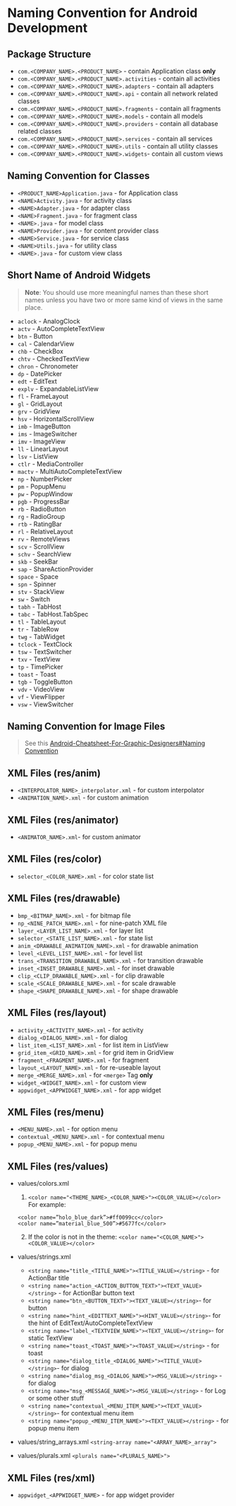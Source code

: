 
# Naming Convention for Android Development

## Package Structure

 - `com.<COMPANY_NAME>.<PRODUCT_NAME>` - contain Application class **only**
 - `com.<COMPANY_NAME>.<PRODUCT_NAME>.activities` - contain all activities
 - `com.<COMPANY_NAME>.<PRODUCT_NAME>.adapters` - contain all adapters
 - `com.<COMPANY_NAME>.<PRODUCT_NAME>.api` - contain all network related classes
 - `com.<COMPANY_NAME>.<PRODUCT_NAME>.fragments` - contain all fragments 
 - `com.<COMPANY_NAME>.<PRODUCT_NAME>.models` - contain all models 
 - `com.<COMPANY_NAME>.<PRODUCT_NAME>.providers` - contain all database related classes
 - `com.<COMPANY_NAME>.<PRODUCT_NAME>.services` - contain all services 
 - `com.<COMPANY_NAME>.<PRODUCT_NAME>.utils` - contain all utility classes
 - `com.<COMPANY_NAME>.<PRODUCT_NAME>.widgets`- contain all custom views

## Naming Convention for Classes

 - `<PRODUCT_NAME>Application.java` - for Application class
 - `<NAME>Activity.java` - for activity class
 - `<NAME>Adapter.java` - for adapter class
 - `<NAME>Fragment.java` - for fragment class
 - `<NAME>.java` - for model class
 - `<NAME>Provider.java` - for content provider class
 - `<NAME>Service.java` - for service class
 - `<NAME>Utils.java` - for utility class
 - `<NAME>.java` - for custom view class

## Short Name of Android Widgets

> **Note**: You should use more meaningful names than these short names unless you have two or more same kind of views in the same place.

 - `aclock` - AnalogClock
 - `actv` - AutoCompleteTextView
 - `btn` - Button
 - `cal` - CalendarView
 - `chb` - CheckBox
 - `chtv` - CheckedTextView
 - `chron` - Chronometer
 - `dp` - DatePicker
 - `edt` - EditText
 - `explv` - ExpandableListView
 - `fl` - FrameLayout
 - `gl` - GridLayout
 - `grv` - GridView
 - `hsv` - HorizontalScrollView
 - `imb` - ImageButton
 - `ims` - ImageSwitcher
 - `imv` - ImageView
 - `ll` - LinearLayout
 - `lsv` - ListView
 - `ctlr` - MediaController
 - `mactv` - MultiAutoCompleteTextView
 - `np` - NumberPicker
 - `pm` - PopupMenu
 - `pw` - PopupWindow
 - `pgb` - ProgressBar
 - `rb` - RadioButton
 - `rg` - RadioGroup
 - `rtb` - RatingBar
 - `rl` - RelativeLayout
 - `rv` - RemoteViews
 - `scv` - ScrollView
 - `schv` - SearchView
 - `skb` - SeekBar
 - `sap` - ShareActionProvider
 - `space` - Space
 - `spn` - Spinner
 - `stv` - StackView
 - `sw` - Switch
 - `tabh` - TabHost
 - `tabc` - TabHost.TabSpec
 - `tl` - TableLayout
 - `tr` - TableRow
 - `twg` - TabWidget
 - `tclock` - TextClock
 - `tsw` - TextSwitcher
 - `txv` - TextView
 - `tp` - TimePicker
 - `toast` - Toast
 - `tgb` - ToggleButton
 - `vdv` - VideoView
 - `vf` - ViewFlipper
 - `vsw` - ViewSwitcher

## Naming Convention for Image Files
> See this [<i class="icon-share"></i> Android-Cheatsheet-For-Graphic-Designers#Naming Convention][1]
 
## XML Files (res/anim)

 - `<INTERPOLATOR_NAME>_interpolator.xml` - for custom interpolator
 - `<ANIMATION_NAME>.xml` - for custom animation

## XML Files (res/animator)

 - `<ANIMATOR_NAME>.xml`- for custom animator

## XML Files (res/color)

 - `selector_<COLOR_NAME>.xml` - for color state list

## XML Files (res/drawable)

 - `bmp_<BITMAP_NAME>.xml` - for bitmap file
 - `np_<NINE_PATCH_NAME>.xml` - for nine-patch XML file
 - `layer_<LAYER_LIST_NAME>.xml` - for layer list
 - `selector_<STATE_LIST_NAME>.xml` - for state list
 - `anim_<DRAWABLE_ANIMATION_NAME>.xml` - for drawable animation
 - `level_<LEVEL_LIST_NAME>.xml` - for level list
 - `trans_<TRANSITION_DRAWABLE_NAME>.xml` - for transition drawable
 - `inset_<INSET_DRAWABLE_NAME>.xml` - for inset drawable
 - `clip_<CLIP_DRAWABLE_NAME>.xml` - for clip drawable
 - `scale_<SCALE_DRAWABLE_NAME>.xml` - for scale drawable
 - `shape_<SHAPE_DRAWABLE_NAME>.xml` - for shape drawable

## XML Files (res/layout)

 - `activity_<ACTIVITY_NAME>.xml` - for activity
 - `dialog_<DIALOG_NAME>.xml` - for dialog
 - `list_item_<LIST_NAME>.xml` - for list item in ListView
 - `grid_item_<GRID_NAME>.xml` - for grid item in GridView
 - `fragment_<FRAGMENT_NAME>.xml` - for fragment
 - `layout_<LAYOUT_NAME>.xml` - for re-useable layout
 - `merge_<MERGE_NAME>.xml` - for `<merge>` Tag **only**
 - `widget_<WIDGET_NAME>.xml` - for custom view
 - `appwidget_<APPWIDGET_NAME>.xml` - for app widget

## XML Files (res/menu)

 - `<MENU_NAME>.xml` - for option menu
 - `contextual_<MENU_NAME>.xml` - for contextual menu
 - `popup_<MENU_NAME>.xml` - for popup menu

## XML Files (res/values)

 - values/colors.xml
    1. `<color name="<THEME_NAME>_<COLOR_NAME>"><COLOR_VALUE></color>`
        For example: 
    ```
    <color name=”holo_blue_dark”>#ff0099cc</color> 
    <color name=”material_blue_500”>#5677fc</color>
    ```
    2. If the color is not in the theme: `<color name="<COLOR_NAME>"><COLOR_VALUE></color>`

 - values/strings.xml
    - `<string name="title_<TITLE_NAME>"><TITLE_VALUE></string>` - for ActionBar title
    - `<string name="action_<ACTION_BUTTON_TEXT>"><TEXT_VALUE></string>` - for ActionBar button text
    - `<string name="btn_<BUTTON_TEXT>"><TEXT_VALUE></string>`- for button
    - `<string name="hint_<EDITTEXT_NAME>"><HINT_VALUE></string>`- for the hint of EditText/AutoCompleteTextView
    - `<string name="label_<TEXTVIEW_NAME>"><TEXT_VALUE></string>`- for static TextView
    - `<string name="toast_<TOAST_NAME>"><TOAST_VALUE></string>` - for toast
    - `<string name="dialog_title_<DIALOG_NAME>"><TITLE_VALUE></string>`- for dialog
    - `<string name="dialog_msg_<DIALOG_NAME>"><MSG_VALUE></string>` - for dialog
    - `<string name="msg_<MESSAGE_NAME>"><MSG_VALUE></string>` - for Log or some other stuff
    - `<string name="contextual_<MENU_ITEM_NAME>"><TEXT_VALUE></string>`- for contextual menu item
    - `<string name="popup_<MENU_ITEM_NAME>"><TEXT_VALUE></string>` - for popup menu item
    
 - values/string_arrays.xml
    `<string-array name="<ARRAY_NAME>_array">`

 - values/plurals.xml
    `<plurals name="<PLURALS_NAME>">`
<!-- values/attrs.xml values/dimens.xml values/styles.xml values/themes.xml values/ids.xml values/bools.xml -->

## XML Files (res/xml)

 - `appwidget_<APPWIDGET_NAME>` - for app widget provider

  [1]:http://petrnohejl.github.io/Android-Cheatsheet-For-Graphic-Designers/#naming-conventions